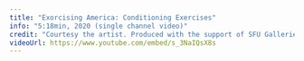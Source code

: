 ```yaml
---
title: "Exorcising America: Conditioning Exercises"
info: "5:18min, 2020 (single channel video)"
credit: "Courtesy the artist. Produced with the support of SFU Galleries"
videoUrl: https://www.youtube.com/embed/s_3NaIQsX8s
---
```

